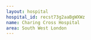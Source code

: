 ```yaml
---
layout: hospital
hospital_id: recst73g2aaBgWXWz
name: Charing Cross Hospital
area: South West London
---
```

